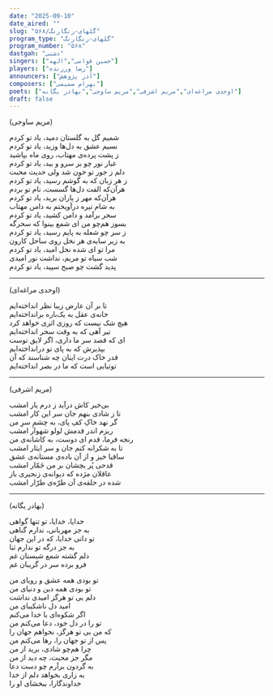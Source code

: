 ```yaml
---
date: "2025-09-10"
date_aired: ""
slug: "گلهای-رنگارنگ/۵۶۸"
program_type: "گلهای-رنگارنگ"
program_number: "۵۶۸"
dastgah: "دشتی"
singers: ["حسین قوامی","الهه"]
players: ["رضا ورزنده"]
announcers: ["آذر پژوهش"]
composers: ["بهرام صمیمی"]
poets: ["اوحدی مراغه‌ای","مریم اشرفی","مریم ساوجی","بهادر یگانه"]
draft: false
---
```



(مریم ساوجی)  

شمیم گل به گلستان دمید، یاد تو کردم  
نسیم عشق به دل‌ها وزید، یاد تو کردم  
ز پشت پرده‌ی مهتاب، روی ماه بپاشید  
غبار نور چو بر سرو و بید، یاد تو کردم  
دلم ز جور تو خون شد ولی حدیث محبت  
ز هر زبان که به گوشم رسید، یاد تو کردم  
هرآن‌که الفت دل‌ها گسست، نام تو بردم  
هرآن‌که مهر ز یاران برید، یاد تو کردم  
به شام تیره درآویختم به دامن مهتاب  
سحر برآمد و دامن کشید، یاد تو کردم  
بسوز هم‌چو من ای شمع بینوا که سحرگه  
ز سر چو شعله به پایم رسید، یاد تو کردم  
به زیر سایه‌ی هر نخل روی ساحل کارون  
مرا تو ای شده نخل امید، یاد تو کردم  
شب سیاه تو مریم، نداشت نور امیدی  
پدید گشت چو صبح سپید، یاد تو کردم 

---

(اوحدی مراغه‌ای)  

تا بر آن عارض زیبا نظر انداخته‌ایم  
خانه‌ی عقل به یک‌باره برانداخته‌ایم  
هیچ شک نیست که روزی اثری خواهد کرد  
تیر آهی که به وقت سحر انداخته‌ایم  
ای که قصد سر ما داری، اگر لایق توست  
بپذیرش که به پای تو درانداخته‌ایم  
قدر خاک درت اینان چه شناسند که آن  
توتیایی است که ما در بصر انداخته‌ایم

---

(مریم اشرفی)

بی‌خبر کاش درآید ز درم یار امشب  
تا ز شادی بنهم جان سر این کار امشب  
گر نهد خاکِ کفِ پای، به چشمِ سرِ من  
ریزم اندر قدمش لولو شهوار امشب  
رنجه فرما، قدم ای دوست،‌ به کاشانه‌ی من  
تا به شکرانه کنم جان و سر ایثار امشب  
ساقیا خیز و از آن باده‌ی مستانه‌ی عشق  
قدحی پُر بچشان بر من خَمّار امشب  
عاقلان مژده که دیوانه‌ی زنجیری باز  
شده در حلقه‌ی آن طرّه‌ی طرّار امشب

---

(بهادر یگانه)

خدایا، خدایا، تو تنها گواهی  
به جز مهربانی، ندارم گناهی  
تو دانی خدایا، که در این جهان  
به جز درگه تو ندارم ثنا  
دلم گشته شمع شبستان غم  
فرو برده سر در گریبان غم  

تو بودی همه عشق و رویای من  
تو بودی همه دین و دنیای من  
دلم بی تو هرگز امیدی نداشت  
امید دل ناشکیبای من  
اگر شکوه‌ای با خدا می‌کنم  
تو را در دل خود، دعا می‌کنم من  
که من بی تو هرگز، نخواهم جهان را  
پس از تو جهان را، رها می‌کنم من  
چرا هم‌چو شادی، برید از من  
مگر جز محبت، چه دید از من  
به گردون برآرم چو دست دعا  
به زاری بخواهد دلم از خدا  
خداوندگارا، ببخشای او را

